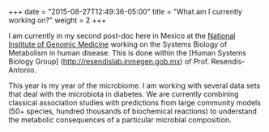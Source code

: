 +++
date = "2015-08-27T12:49:36-05:00"
title = "What am I currently working on?"
weight = 2
+++

I am currently in my second post-doc here in Mexico at the [National Institute
of Genomic Medicine](http://inmegen.gob.mx) working on the Systems Biology of
Metabolism in human disease. This is done within the [Human Systems Biology Group]
(http://resendislab.inmegen.gob.mx) of Prof. Resendis-Antonio.

This year is my year of the microbiome. I am working with several data sets
that deal with the microbiota in diabetes. We are currently combining classical
association studies with predictions from large community models (50+ species,
hundred thousands of biochemical reactions) to understand the metabolic
consequences of a particular microbial composition.
